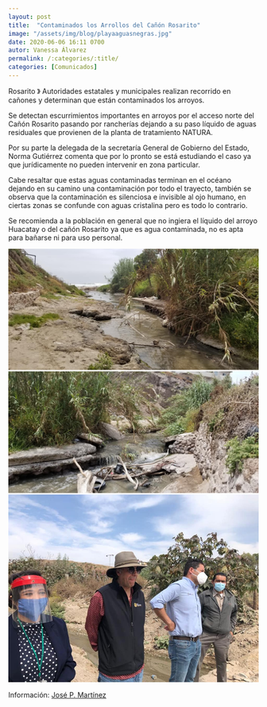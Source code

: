 ```yaml
---
layout: post
title:  "Contaminados los Arrollos del Cañón Rosarito"
image: "/assets/img/blog/playaaguasnegras.jpg"
date: 2020-06-06 16:11 0700
autor: Vanessa Álvarez
permalink: /:categories/:title/
categories: [Comunicados]
---
```


Rosarito 》 Autoridades estatales y municipales realizan recorrido en cañones y determinan que están contaminados los arroyos.


Se detectan escurrimientos importantes  en arroyos por el acceso norte del Cañón Rosarito pasando por rancherías dejando a su paso líquido de aguas residuales que provienen de la planta de tratamiento NATURA.

Por su parte la delegada de la secretaría General de Gobierno del Estado, Norma Gutiérrez comenta que por lo pronto se está estudiando el caso ya que jurídicamente no pueden intervenir en zona particular.

Cabe resaltar que estas aguas contaminadas terminan en el océano dejando en su camino una contaminación por todo el trayecto, también se observa que la contaminación es silenciosa e invisible al ojo humano, en ciertas zonas se confunde con aguas cristalina pero es todo lo contrario.

Se recomienda a la población en general que no ingiera el líquido del arroyo Huacatay o del cañón Rosarito ya que es agua contaminada, no es apta para bañarse ni para uso personal.

<img src="/assets/img/blog/aguasnegras.jpg" class="img-fluid" alt="Responsive image">

<img src="/assets/img/blog/aguasnegrasrios.jpg" class="img-fluid" alt="Responsive image">

<img src="/assets/img/blog/aguasnegrasriopersonas.jpg" class="img-fluid" alt="Responsive image">




Información: [José P. Martínez](https://www.facebook.com/CNRDEPORTES)